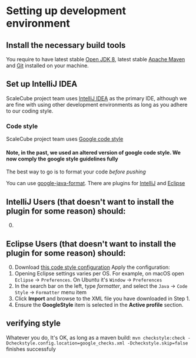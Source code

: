 # Setting up development environment

## Install the necessary build tools
You require to have latest stable [Open JDK 8](http://openjdk.java.net/projects/jdk8u/), latest stable 
[Apache Maven](http://maven.apache.org/) and [Git](http://git-scm.com/) installed on your machine.

## Set up IntelliJ IDEA
ScaleCube project team uses [IntelliJ IDEA](http://www.jetbrains.com/idea/) as the primary IDE, although we are fine 
with using other development environments as long as you adhere to our coding style.

### Code style
ScaleCube project team uses [Google code style](http://google.github.io/styleguide/javaguide.html)

#### Note, in the past, we used an altered version of google code style. We now comply the google style guidelines fully

The best way to go is to format your code *before pushing*

You can use [google-java-format](https://github.com/google/google-java-format).
There are plugins for [IntelliJ](https://github.com/google/google-java-format#intellij) and [Eclipse](https://github.com/google/google-java-format#eclipse) 


## IntelliJ Users (that doesn't want to install the plugin for some reason) should:
0.

## Eclipse Users (that doesn't want to install the plugin for some reason) should:
0. Download [this code style configuration](https://github.com/google/styleguide/blob/gh-pages/eclipse-java-google-style.xml)
Apply the configuration: 
0. Opening Eclipse settings varies per OS. For example, on macOS open `Eclipse` -> `Preferences`. On Ubuntu it's `Window` -> `Preferences`
0. In the search bar on the left, type *formatter*, and select the `Java` -> `Code Style` -> `Formatter` menu item
0. Click **Import** and browse to the XML file you have downloaded in Step 1.
0. Ensure the **GoogleStyle** item is selected in the **Active profile** section.

## verifying style
Whatever you do, It's OK, as long as a maven build: `mvn checkstyle:check -Dcheckstyle.config.location=google_checks.xml -Dcheckstyle.skip=false` finishes successfuly
